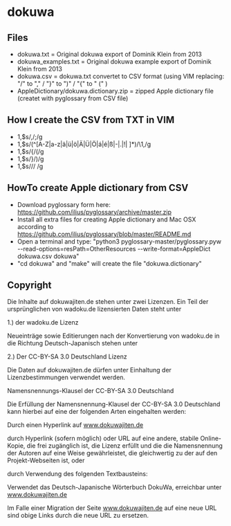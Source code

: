 dokuwa
======

Files
-----
- dokuwa.txt = Original dokuwa export of Dominik Klein from 2013
- dokuwa_examples.txt = Original dokuwa example export of Dominik Klein from 2013
- dokuwa.csv = dokuwa.txt convertet to CSV format (using VIM replacing: "/" to "," / "}" to ")" / "{" to " (" ) 
- AppleDictionary/dokuwa.dictionary.zip = zipped Apple dictionary file (createt with pyglossary from CSV file)


How I create the CSV from TXT in VIM
------------------------------------
- 1,$s/,/;/g
- 1,$s/\(^[A-Z|a-z|ä|ü|ö|Ä|Ü|Ö|á|é|ß|\-|.|!| ]*\)/\1,/g
- 1,$s/{/(/g
- 1,$s/}/)/g
- 1,$s/\// /g


HowTo create Apple dictionary from CSV
--------------------------------------
- Download pyglossary form here: https://github.com/ilius/pyglossary/archive/master.zip
- Install all extra files for creating Apple dictionary and Mac OSX according to https://github.com/ilius/pyglossary/blob/master/README.md
- Open a terminal and type: "python3 pyglossary-master/pyglossary.pyw --read-options=resPath=OtherResources --write-format=AppleDict dokuwa.csv dokuwa"
- "cd dokuwa" and "make" will create the file "dokuwa.dictionary"

Copyright
---------
Die Inhalte auf dokuwajiten.de stehen unter zwei Lizenzen. Ein Teil der ursprünglichen von wadoku.de lizensierten Daten steht unter

1.) der wadoku.de Lizenz

Neueinträge sowie Editierungen nach der Konvertierung von wadoku.de in die Richtung Deutsch-Japanisch stehen unter

2.) Der CC-BY-SA 3.0 Deutschland Lizenz

Die Daten auf dokuwajiten.de dürfen unter Einhaltung der Lizenzbestimmungen verwendet werden.

Namensnennungs-Klausel der CC-BY-SA 3.0 Deutschland

Die Erfüllung der Namensnennung-Klausel der CC-BY-SA 3.0 Deutschland kann hierbei auf eine der folgenden Arten eingehalten werden:

Durch einen Hyperlink auf www.dokuwajiten.de

durch Hyperlink (sofern möglich) oder URL auf eine andere, stabile Online-Kopie, die frei zugänglich ist, die Lizenz erfüllt und die die Namensnennung der Autoren auf eine Weise gewährleistet, die gleichwertig zu der auf den Projekt-Webseiten ist, oder

durch Verwendung des folgenden Textbausteins:

Verwendet das Deutsch-Japanische Wörterbuch DokuWa, erreichbar unter www.dokuwajiten.de

Im Falle einer Migration der Seite www.dokuwajiten.de auf eine neue URL sind obige Links durch die neue URL zu ersetzen.
